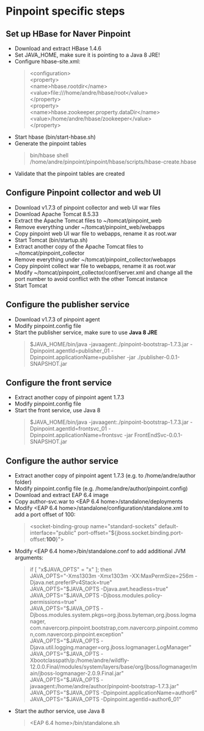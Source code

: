 # Pinpoint specific steps

## Set up HBase for Naver Pinpoint
* Download and extract HBase 1.4.6
* Set JAVA_HOME, make sure it is pointing to a Java 8 JRE!
* Configure hbase-site.xml:
   > \<configuration\>  
   \<property\>  
      \<name\>hbase.rootdir\</name\>  
      \<value\>file:///home/andre/hbase/root\</value\>  
  \</property\>  
  \<property\>  
    \<name\>hbase.zookeeper.property.dataDir\</name\>  
    \<value\>/home/andre/hbase/zookeeper\</value\>  
  \</property\>
* Start hbase (bin/start-hbase.sh)
* Generate the pinpoint tables 
  > bin/hbase shell /home/andre/pinpoint/pinpoint/hbase/scripts/hbase-create.hbase 
* Validate that the pinpoint tables are created


## Configure Pinpoint collector and web UI
* Download v1.7.3 of pinpoint collector and web UI war files
* Download Apache Tomcat 8.5.33
* Extract the Apache Tomcat files to ~/tomcat/pinpoint_web
* Remove everything under ~/tomcat/pinpoint_web/webapps
* Copy pinpoint web UI war file to webapps, rename it as root.war
* Start Tomcat (bin/startup.sh)
* Extract another copy of the Apache Tomcat files to ~/tomcat/pinpoint_collector
* Remove everything under ~/tomcat/pinpoint_collector/webapps
* Copy pinpoint collect war file to webapps, rename it as root.war
* Modify ~/tomcat/pinpoint_collector/conf/server.xml and change all the port number to avoid conflict with the other Tomcat instance
* Start Tomcat


## Configure the publisher service
* Download v1.7.3 of pinpoint agent
* Modify pinpoint.config file 
* Start the publisher service, make sure to use **Java 8 JRE**
  > $JAVA_HOME/bin/java -javaagent:./pinpoint-bootstrap-1.7.3.jar -Dpinpoint.agentId=publisher_01 -Dpinpoint.applicationName=publisher -jar ./publisher-0.0.1-SNAPSHOT.jar


## Configure the front service
* Extract another copy of pinpoint agent 1.7.3
* Modify pinpoint.config file
* Start the front service, use Java 8
  > $JAVA_HOME/bin/java -javaagent:./pinpoint-bootstrap-1.7.3.jar -Dpinpoint.agentId=frontsvc_01 -Dpinpoint.applicationName=frontsvc -jar FrontEndSvc-0.0.1-SNAPSHOT.jar 


## Configure the author service
* Extract another copy of pinpoint agent 1.7.3 (e.g. to /home/andre/author folder)
* Modify pinpoint.config file (e.g. /home/andre/author/pinpoint.config)
* Download and extract EAP 6.4 image
* Copy author-svc.war to <EAP 6.4 home>/standalone/deployments
* Modify <EAP 6.4 home>/standalone/configuration/standalone.xml to add a port offset of 100:
  > \<socket-binding-group name="standard-sockets" default-interface="public" port-offset="${jboss.socket.binding.port-offset:**100**}"\>
* Modify <EAP 6.4 home>/bin/standalone.conf to add additional JVM arguments:
  > if [ "x\$JAVA_OPTS" = "x" ]; then  
   JAVA_OPTS="-Xms1303m -Xmx1303m -XX:MaxPermSize=256m -Djava.net.preferIPv4Stack=true"  
   JAVA_OPTS="\$JAVA_OPTS -Djava.awt.headless=true"  
   JAVA_OPTS="\$JAVA_OPTS -Djboss.modules.policy-permissions=true"  
   JAVA_OPTS="\$JAVA_OPTS -Djboss.modules.system.pkgs=org.jboss.byteman,org.jboss.logmanager,  com.navercorp.pinpoint.bootstrap,com.navercorp.pinpoint.common,com.navercorp.pinpoint.exception"  
   JAVA_OPTS="\$JAVA_OPTS -Djava.util.logging.manager=org.jboss.logmanager.LogManager"  
   JAVA_OPTS="\$JAVA_OPTS -Xbootclasspath/p:/home/andre/wildfly-12.0.0.Final/modules/system/layers/base/org/jboss/logmanager/main/jboss-logmanager-2.0.9.Final.jar"  
   JAVA_OPTS="\$JAVA_OPTS -javaagent:/home/andre/author/pinpoint-bootstrap-1.7.3.jar"  
   JAVA_OPTS="\$JAVA_OPTS -Dpinpoint.applicationName=author6"  
   JAVA_OPTS="\$JAVA_OPTS -Dpinpoint.agentId=author6_01"  
* Start the author service, use Java 8
  > <EAP 6.4 home>/bin/standalone.sh

